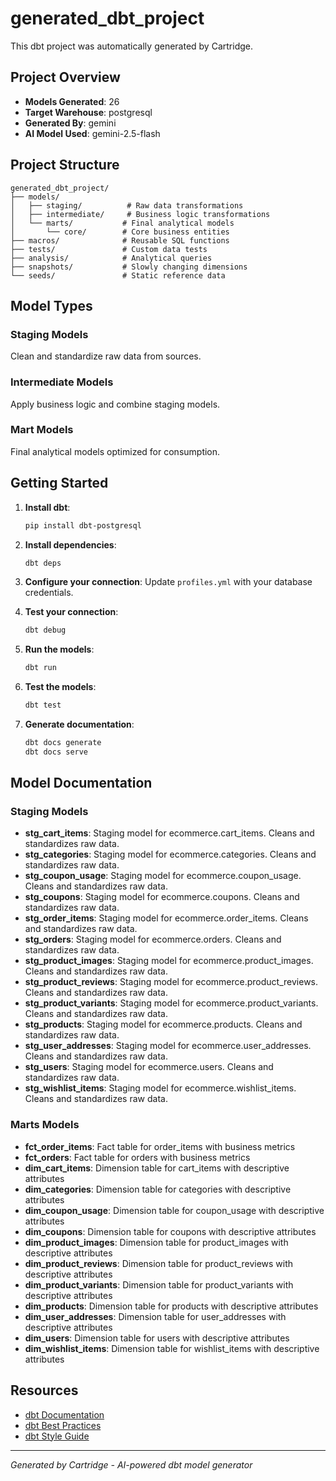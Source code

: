 # generated_dbt_project

This dbt project was automatically generated by Cartridge.

## Project Overview

- **Models Generated**: 26
- **Target Warehouse**: postgresql
- **Generated By**: gemini
- **AI Model Used**: gemini-2.5-flash

## Project Structure

```
generated_dbt_project/
├── models/
│   ├── staging/          # Raw data transformations
│   ├── intermediate/     # Business logic transformations
│   └── marts/           # Final analytical models
│       └── core/        # Core business entities
├── macros/              # Reusable SQL functions
├── tests/               # Custom data tests
├── analysis/            # Analytical queries
├── snapshots/           # Slowly changing dimensions
└── seeds/               # Static reference data
```

## Model Types

### Staging Models
Clean and standardize raw data from sources.

### Intermediate Models  
Apply business logic and combine staging models.

### Mart Models
Final analytical models optimized for consumption.

## Getting Started

1. **Install dbt**:
   ```bash
   pip install dbt-postgresql
   ```

2. **Install dependencies**:
   ```bash
   dbt deps
   ```

3. **Configure your connection**:
   Update `profiles.yml` with your database credentials.

4. **Test your connection**:
   ```bash
   dbt debug
   ```

5. **Run the models**:
   ```bash
   dbt run
   ```

6. **Test the models**:
   ```bash
   dbt test
   ```

7. **Generate documentation**:
   ```bash
   dbt docs generate
   dbt docs serve
   ```

## Model Documentation


### Staging Models

- **stg_cart_items**: Staging model for ecommerce.cart_items. Cleans and standardizes raw data.
- **stg_categories**: Staging model for ecommerce.categories. Cleans and standardizes raw data.
- **stg_coupon_usage**: Staging model for ecommerce.coupon_usage. Cleans and standardizes raw data.
- **stg_coupons**: Staging model for ecommerce.coupons. Cleans and standardizes raw data.
- **stg_order_items**: Staging model for ecommerce.order_items. Cleans and standardizes raw data.
- **stg_orders**: Staging model for ecommerce.orders. Cleans and standardizes raw data.
- **stg_product_images**: Staging model for ecommerce.product_images. Cleans and standardizes raw data.
- **stg_product_reviews**: Staging model for ecommerce.product_reviews. Cleans and standardizes raw data.
- **stg_product_variants**: Staging model for ecommerce.product_variants. Cleans and standardizes raw data.
- **stg_products**: Staging model for ecommerce.products. Cleans and standardizes raw data.
- **stg_user_addresses**: Staging model for ecommerce.user_addresses. Cleans and standardizes raw data.
- **stg_users**: Staging model for ecommerce.users. Cleans and standardizes raw data.
- **stg_wishlist_items**: Staging model for ecommerce.wishlist_items. Cleans and standardizes raw data.

### Marts Models

- **fct_order_items**: Fact table for order_items with business metrics
- **fct_orders**: Fact table for orders with business metrics
- **dim_cart_items**: Dimension table for cart_items with descriptive attributes
- **dim_categories**: Dimension table for categories with descriptive attributes
- **dim_coupon_usage**: Dimension table for coupon_usage with descriptive attributes
- **dim_coupons**: Dimension table for coupons with descriptive attributes
- **dim_product_images**: Dimension table for product_images with descriptive attributes
- **dim_product_reviews**: Dimension table for product_reviews with descriptive attributes
- **dim_product_variants**: Dimension table for product_variants with descriptive attributes
- **dim_products**: Dimension table for products with descriptive attributes
- **dim_user_addresses**: Dimension table for user_addresses with descriptive attributes
- **dim_users**: Dimension table for users with descriptive attributes
- **dim_wishlist_items**: Dimension table for wishlist_items with descriptive attributes


## Resources

- [dbt Documentation](https://docs.getdbt.com/)
- [dbt Best Practices](https://docs.getdbt.com/guides/best-practices)
- [dbt Style Guide](https://github.com/dbt-labs/corp/blob/main/dbt_style_guide.md)

---

*Generated by Cartridge - AI-powered dbt model generator*
